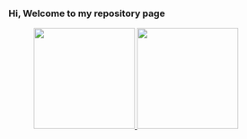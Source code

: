 ### Hi, Welcome to my repository page


<div style="margin-left:45px;">
<a href="https://github.com/kayua">
<img height="180em" src="https://github-readme-stats.vercel.app/api?username=kayua&show_icons=true&theme=default&include_all_commits=true&count_private=true"/>
<img height="180em" src="https://github-readme-stats.vercel.app/api/top-langs/?username=kayua&layout=compact&langs_count=10&theme=default"/>
</div>
